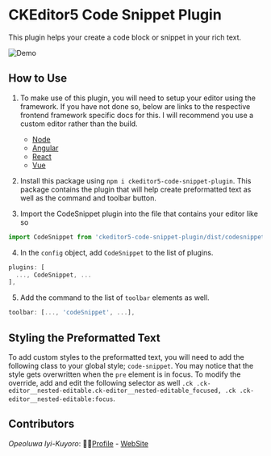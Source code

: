 # CKEditor5 Code Snippet Plugin

This plugin helps your create a code block or snippet in your rich text.

![Demo](https://res.cloudinary.com/iyikuyoro/image/upload/v1574861568/GitHub%20Readme%20Images/Screenshot_2019-11-27_at_14.31.53.png)

## How to Use

1) To make use of this plugin, you will need to setup your editor using the framework. If you have not done so, below are links to the respective frontend framework specific docs for this. I will recommend you use a custom editor rather than the build.

   - [Node](https://ckeditor.com/docs/ckeditor5/latest/framework/guides/quick-start.html)
   - [Angular](https://ckeditor.com/docs/ckeditor5/latest/builds/guides/integration/frameworks/angular.html#quick-start)
   - [React](https://ckeditor.com/docs/ckeditor5/latest/builds/guides/integration/frameworks/react.html#quick-start)
   - [Vue](https://ckeditor.com/docs/ckeditor5/latest/builds/guides/integration/frameworks/vuejs.html)

2) Install this package using `npm i ckeditor5-code-snippet-plugin`. This package contains the plugin that will help create preformatted text as well as the command and toolbar button.

3) Import the CodeSnippet plugin into the file that contains your editor like so

```javascript
import CodeSnippet from 'ckeditor5-code-snippet-plugin/dist/codesnippet';
```

4) In the `config` object, add `CodeSnippet` to the list of plugins.

```javascript
plugins: [
  ..., CodeSnippet, ...
],
```

5) Add the command to the list of `toolbar` elements as well.

```javascript
toolbar: [..., 'codeSnippet', ...],
```

## Styling the Preformatted Text

To add custom styles to the preformatted text, you will need to add the following class to your global style; `code-snippet`. You may notice that the style gets overwritten when the `pre` element is in focus. To modify the override, add and edit the following selector as well `.ck .ck-editor__nested-editable.ck-editor__nested-editable_focused, .ck .ck-editor__nested-editable:focus`.

## Contributors

_Opeoluwa Iyi-Kuyoro_: 👨🏿[Profile](https://github.com/IyiKuyoro) - [WebSite](https://iyikuyoro.com)
